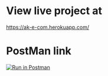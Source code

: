 # View live project at
https://ak-e-com.herokuapp.com/


# PostMan link
[![Run in Postman](https://run.pstmn.io/button.svg)](https://god.gw.postman.com/run-collection/20974344-04b87ec2-9004-41d7-851e-c99b741a50ce?action=collection%2Ffork&collection-url=entityId%3D20974344-04b87ec2-9004-41d7-851e-c99b741a50ce%26entityType%3Dcollection%26workspaceId%3Db2de5003-4dfe-4128-953d-5fc619972bb1)
